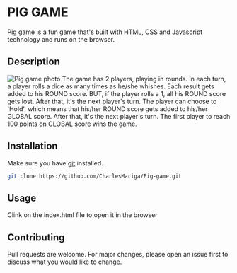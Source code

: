 # PIG GAME

Pig game is a fun game that's built with HTML, CSS and Javascript technology and runs on the browser.

## Description

![Pig game photo](https://repository-images.githubusercontent.com/230012044/80cfd500-26bd-11ea-9520-8784c3684ae2)
The game has 2 players, playing in rounds. In each turn, a player rolls a dice as many times as he/she whishes. Each result gets added to his ROUND score. BUT, if the player rolls a 1, all his ROUND score gets lost. After that, it's the next player's turn. The player can choose to 'Hold', which means that his/her ROUND score gets added to his/her GLOBAL score. After that, it's the next player's turn. The first player to reach 100 points on GLOBAL score wins the game.

## Installation

Make sure you have [git](https://git-scm.com/) installed.

```bash
git clone https://github.com/CharlesMariga/Pig-game.git
```

## Usage

Clink on the index.html file to open it in the browser

## Contributing

Pull requests are welcome. For major changes, please open an issue first to discuss what you would like to change.
